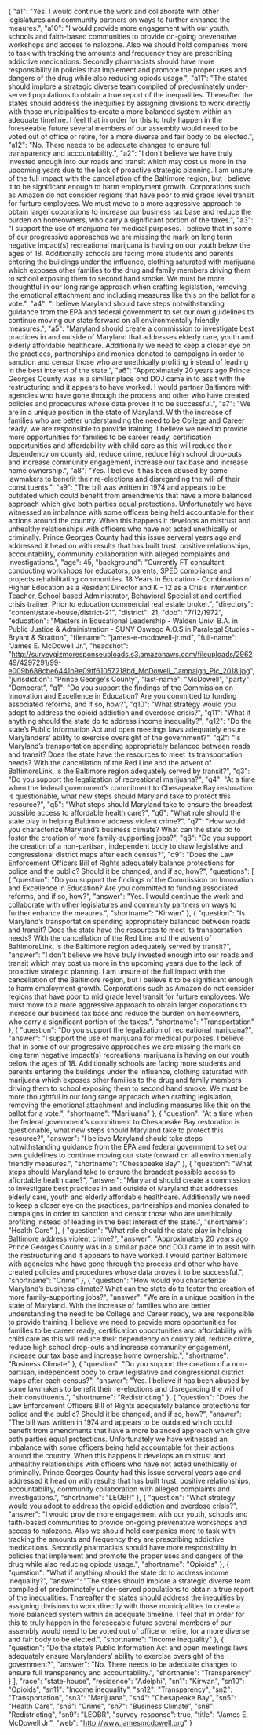 {
  "a1": "Yes.  I would continue the work and collaborate with other legislatures and community partners on ways to further enhance the meaures.",
  "a10": "I would provide more engagement with our youth, schools and faith-based communities to provide on-going prevenative workshops and access to nalozone.  Also we should hold companies more to task with tracking the amounts and frequency they are prescribing addictive medications.  Secondly pharmacists should have more responsibility in policies that implement and promote the proper uses and dangers of the drug while also reducing opiods usage.",
  "a11": "The states should implore a strategic diverse team compiled of predominately under-served populations to obtain a true report of the inequalities.  Thereafter the states should address the inequities by assigning divisions to work directly with those municipalities to create a more balanced system within an adequate timeline.  I feel that in order for this to truly happen in the foreseeable future several members of our assembly would need to be voted out of office or retire, for a more diverse and fair body to be elected.",
  "a12": "No.  There needs to be adequate changes to ensure full transparency and accountability.",
  "a2": "I don't believe we have truly invested enough into our roads and transit which may cost us more in the upcoming years due to the lack of proactive strategic planning.  I am unsure of the full impact with the cancellation of the Baltimore region, but I believe it to be significant enough to harm employment growth.  Corporations such as Amazon do not consider regions that have poor to mid grade level transit for furture employees.  We must move to a more aggressive approach to obtain larger coporations to increase our business tax base and reduce the burden on homeowners, who carry a significant portion of the taxes.",
  "a3": "I support the use of marijuana for medical purposes.  I believe that in some of our progressive approaches we are missing the mark on long term negative impact(s) recreational marijuana is having on our youth below the ages of 18.  Additionally schools are facing more students and parents entering the buildings under the influence, clothing saturated with marijuana which exposes other families to the drug and family members driving them to school exposing them to second hand smoke.  We must be more thoughtful in our long range approach when crafting legislation, removing the emotional attachment and including measures like this on the ballot for a vote.",
  "a4": "I believe Maryland should take steps notwithstanding guidance from the EPA and federal government to set our own guidelines to continue moving our state forward on all environmentally friendly measures.",
  "a5": "Maryland should create a commission to investigate best practices in and outside of Maryland that addresses elderly care, youth and elderly affordable healthcare.  Additionally we need to keep a closer eye on the practices, partnerships and monies donated to campaigns in order to sanction and censor those who are unethically profiting instead of leading in the best interest of the state.",
  "a6": "Approximately 20 years ago Prince Georges County was in a similiar place ond DOJ came in to assit with the restructuring and it appears to have worked.  I would partner Baltimore with agencies who have gone through the process and other who have created policies and procedures whose data proves it to be successful.",
  "a7": "We are in a unique position in the state of Maryland.  With the increase of families who are better understanding the need to be College and Career ready, we are responsible to provide training.  I believe we need to provide more opportunities for families to be career ready, certification opportunities and affordability with child care as this will reduce their dependency on county aid, reduce crime, reduce high school drop-outs and increase community engagement, increase our tax base and increase home ownership.",
  "a8": "Yes.  I believe it has been abused by some lawmakers to benefit their re-elections and disregarding the will of their constituents.",
  "a9": "The bill was written in 1974 and appears to be outdated which could benefit from amendments that have a more balanced approach which give both parties equal protections.  Unfortunately we have witnessed an imbalance with some officers being held accountable for their actions around the country.  When this happens it develops an mistrust and unhealthy relationships with officers who have not acted unethically or criminally.   Prince Georges County had this issue serveral years ago and addressed it head on with results that has built trust, positive relationships, accountability, community collaboration with alleged complaints and investigations.",
  "age": 45,
  "background": "Currently FT consultant conducting workshops for educators, parents, SPED compliance and projects rehabilitating communities.  18 Years in Education - Combination of Higher Education as a Resident Director and K - 12 as a Crisis Intervention Teacher, School based Administrator, Behavioral Specialist and certified crisis trainer.  Prior to education commercial real estate broker.",
  "directory": "content/state-house/district-21",
  "district": 21,
  "dob": "7/12/1972",
  "education": "Masters in Educational Leadership - Walden Univ. B.A.  in Public Justice & Administration - SUNY Oswego A.O.S in Paralegal Studies - Bryant & Stratton",
  "filename": "james-e-mcdowell-jr.md",
  "full-name": "James E. McDowell Jr.",
  "headshot": "http://surveygizmoresponseuploads.s3.amazonaws.com/fileuploads/296249/4297291/99-e009b688cbe6441b9e09ff61057218bd_McDowell_Campaign_Pic_2018.jpg",
  "jurisdiction": "Prince George's County",
  "last-name": "McDowell",
  "party": "Democrat",
  "q1": "Do you support the findings of the Commission on Innovation and Excellence in Education? Are you committed to funding associated reforms, and if so, how?",
  "q10": "What strategy would you adopt to address the opioid addiction and overdose crisis?",
  "q11": "What if anything should the state do to address income inequality?",
  "q12": "Do the state’s Public Information Act and open meetings laws adequately ensure Marylanders’ ability to exercise oversight of the government?",
  "q2": "Is Maryland’s transportation spending appropriately balanced between roads and transit? Does the state have the resources to meet its transportation needs? With the cancellation of the Red Line and the advent of BaltimoreLink, is the Baltimore region adequately served by transit?",
  "q3": "Do you support the legalization of recreational marijuana?",
  "q4": "At a time when the federal government’s commitment to Chesapeake Bay restoration is questionable, what new steps should Maryland take to protect this resource?",
  "q5": "What steps should Maryland take to ensure the broadest possible access to affordable health care?",
  "q6": "What role should the state play in helping Baltimore address violent crime?",
  "q7": "How would you characterize Maryland’s business climate? What can the state do to foster the creation of more family-supporting jobs?",
  "q8": "Do you support the creation of a non-partisan, independent body to draw legislative and congressional district maps after each census?",
  "q9": "Does the Law Enforcement Officers Bill of Rights adequately balance protections for police and the public? Should it be changed, and if so, how?",
  "questions": [
    {
      "question": "Do you support the findings of the Commission on Innovation and Excellence in Education? Are you committed to funding associated reforms, and if so, how?",
      "answer": "Yes.  I would continue the work and collaborate with other legislatures and community partners on ways to further enhance the meaures.",
      "shortname": "Kirwan"
    },
    {
      "question": "Is Maryland’s transportation spending appropriately balanced between roads and transit? Does the state have the resources to meet its transportation needs? With the cancellation of the Red Line and the advent of BaltimoreLink, is the Baltimore region adequately served by transit?",
      "answer": "I don't believe we have truly invested enough into our roads and transit which may cost us more in the upcoming years due to the lack of proactive strategic planning.  I am unsure of the full impact with the cancellation of the Baltimore region, but I believe it to be significant enough to harm employment growth.  Corporations such as Amazon do not consider regions that have poor to mid grade level transit for furture employees.  We must move to a more aggressive approach to obtain larger coporations to increase our business tax base and reduce the burden on homeowners, who carry a significant portion of the taxes.",
      "shortname": "Transportation"
    },
    {
      "question": "Do you support the legalization of recreational marijuana?",
      "answer": "I support the use of marijuana for medical purposes.  I believe that in some of our progressive approaches we are missing the mark on long term negative impact(s) recreational marijuana is having on our youth below the ages of 18.  Additionally schools are facing more students and parents entering the buildings under the influence, clothing saturated with marijuana which exposes other families to the drug and family members driving them to school exposing them to second hand smoke.  We must be more thoughtful in our long range approach when crafting legislation, removing the emotional attachment and including measures like this on the ballot for a vote.",
      "shortname": "Marijuana"
    },
    {
      "question": "At a time when the federal government’s commitment to Chesapeake Bay restoration is questionable, what new steps should Maryland take to protect this resource?",
      "answer": "I believe Maryland should take steps notwithstanding guidance from the EPA and federal government to set our own guidelines to continue moving our state forward on all environmentally friendly measures.",
      "shortname": "Chesapeake Bay"
    },
    {
      "question": "What steps should Maryland take to ensure the broadest possible access to affordable health care?",
      "answer": "Maryland should create a commission to investigate best practices in and outside of Maryland that addresses elderly care, youth and elderly affordable healthcare.  Additionally we need to keep a closer eye on the practices, partnerships and monies donated to campaigns in order to sanction and censor those who are unethically profiting instead of leading in the best interest of the state.",
      "shortname": "Health Care"
    },
    {
      "question": "What role should the state play in helping Baltimore address violent crime?",
      "answer": "Approximately 20 years ago Prince Georges County was in a similiar place ond DOJ came in to assit with the restructuring and it appears to have worked.  I would partner Baltimore with agencies who have gone through the process and other who have created policies and procedures whose data proves it to be successful.",
      "shortname": "Crime"
    },
    {
      "question": "How would you characterize Maryland’s business climate? What can the state do to foster the creation of more family-supporting jobs?",
      "answer": "We are in a unique position in the state of Maryland.  With the increase of families who are better understanding the need to be College and Career ready, we are responsible to provide training.  I believe we need to provide more opportunities for families to be career ready, certification opportunities and affordability with child care as this will reduce their dependency on county aid, reduce crime, reduce high school drop-outs and increase community engagement, increase our tax base and increase home ownership.",
      "shortname": "Business Climate"
    },
    {
      "question": "Do you support the creation of a non-partisan, independent body to draw legislative and congressional district maps after each census?",
      "answer": "Yes.  I believe it has been abused by some lawmakers to benefit their re-elections and disregarding the will of their constituents.",
      "shortname": "Redistricting"
    },
    {
      "question": "Does the Law Enforcement Officers Bill of Rights adequately balance protections for police and the public? Should it be changed, and if so, how?",
      "answer": "The bill was written in 1974 and appears to be outdated which could benefit from amendments that have a more balanced approach which give both parties equal protections.  Unfortunately we have witnessed an imbalance with some officers being held accountable for their actions around the country.  When this happens it develops an mistrust and unhealthy relationships with officers who have not acted unethically or criminally.   Prince Georges County had this issue serveral years ago and addressed it head on with results that has built trust, positive relationships, accountability, community collaboration with alleged complaints and investigations.",
      "shortname": "LEOBR"
    },
    {
      "question": "What strategy would you adopt to address the opioid addiction and overdose crisis?",
      "answer": "I would provide more engagement with our youth, schools and faith-based communities to provide on-going prevenative workshops and access to nalozone.  Also we should hold companies more to task with tracking the amounts and frequency they are prescribing addictive medications.  Secondly pharmacists should have more responsibility in policies that implement and promote the proper uses and dangers of the drug while also reducing opiods usage.",
      "shortname": "Opioids"
    },
    {
      "question": "What if anything should the state do to address income inequality?",
      "answer": "The states should implore a strategic diverse team compiled of predominately under-served populations to obtain a true report of the inequalities.  Thereafter the states should address the inequities by assigning divisions to work directly with those municipalities to create a more balanced system within an adequate timeline.  I feel that in order for this to truly happen in the foreseeable future several members of our assembly would need to be voted out of office or retire, for a more diverse and fair body to be elected.",
      "shortname": "Income inequality"
    },
    {
      "question": "Do the state’s Public Information Act and open meetings laws adequately ensure Marylanders’ ability to exercise oversight of the government?",
      "answer": "No.  There needs to be adequate changes to ensure full transparency and accountability.",
      "shortname": "Transparency"
    }
  ],
  "race": "state-house",
  "residence": "Adelphi",
  "sn1": "Kirwan",
  "sn10": "Opioids",
  "sn11": "Income inequality",
  "sn12": "Transparency",
  "sn2": "Transportation",
  "sn3": "Marijuana",
  "sn4": "Chesapeake Bay",
  "sn5": "Health Care",
  "sn6": "Crime",
  "sn7": "Business Climate",
  "sn8": "Redistricting",
  "sn9": "LEOBR",
  "survey-response": true,
  "title": "James E. McDowell Jr.",
  "web": "http://www.jamesmcdowell.org"
}
